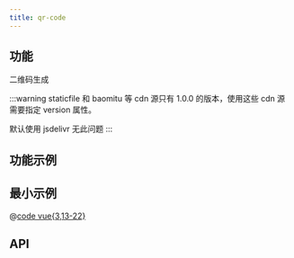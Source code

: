 ```yaml
---
title: qr-code
---
```


## 功能

二维码生成

:::warning
staticfile 和 baomitu 等 cdn 源只有 1.0.0 的版本，使用这些 cdn 源需要指定 version 属性。

默认使用 jsdelivr 无此问题
:::


## 功能示例

<Example />

## 最小示例

@[code vue{3,13-22}](@/components/qr-code/docs/simple.vue)

## API

<Usage />

<script setup>
import Example from "@/components/qr-code/docs/example.vue";
import Usage from "@/components/qr-code/docs/usage.vue";
</script>